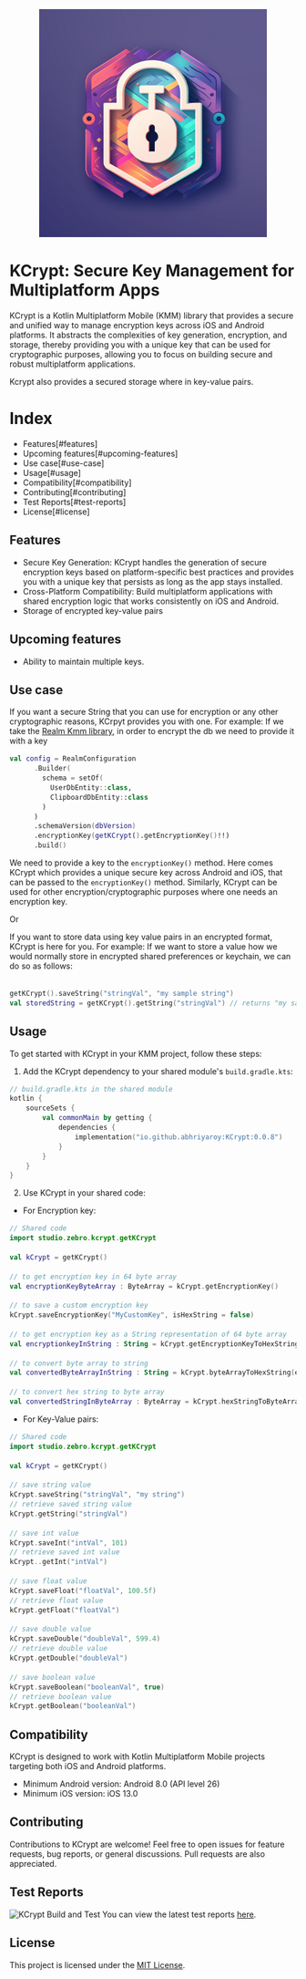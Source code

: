 <p align="center"><img src="KCrypt.png" height="400"></p>

# KCrypt: Secure Key Management for Multiplatform Apps

KCrypt is a Kotlin Multiplatform Mobile (KMM) library that provides a secure and unified way to manage encryption keys across iOS and Android platforms. It abstracts the complexities of key generation, encryption, and storage, thereby providing you with a unique key that can be used for cryptographic purposes, allowing you to focus on building secure and robust multiplatform applications.

Kcrypt also provides a secured storage where in key-value pairs.

# Index
- Features[#features]
- Upcoming features[#upcoming-features]
- Use case[#use-case]
- Usage[#usage]
- Compatibility[#compatibility]
- Contributing[#contributing]
- Test Reports[#test-reports]
- License[#license]

## Features

- Secure Key Generation: KCrypt handles the generation of secure encryption keys based on platform-specific best practices and provides you with a unique key that persists as long as the app stays installed.
- Cross-Platform Compatibility: Build multiplatform applications with shared encryption logic that works consistently on iOS and Android.
- Storage of encrypted key-value pairs

## Upcoming features
- Ability to maintain multiple keys.

## Use case

If you want a secure String that you can use for encryption or any other cryptographic reasons, KCrpyt provides you with one.
For example:
If we take the [Realm Kmm library](https://github.com/realm/realm-kotlin), in order to encrypt the db we need to provide it with a key

```kotlin
val config = RealmConfiguration
      .Builder(
        schema = setOf(
          UserDbEntity::class,
          ClipboardDbEntity::class
        )
      )
      .schemaVersion(dbVersion)
      .encryptionKey(getKCrypt().getEncryptionKey()!!)
      .build()
```
We need to provide a key to the `encryptionKey()` method. Here comes KCrypt which provides a unique secure key across Android and iOS, that can be passed to the `encryptionKey()` method. Similarly, KCrypt can be used for other encryption/cryptographic purposes where one needs an encryption key.

Or

If you want to store data using key value pairs in an encrypted format, KCrypt is here for you.
For example:
If we want to store a value how we would normally store in encrypted shared preferences or keychain, we can do so as follows:

```kotlin

getKCrypt().saveString("stringVal", "my sample string")
val storedString = getKCrypt().getString("stringVal") // returns "my sample string"

```

## Usage

To get started with KCrypt in your KMM project, follow these steps:

1. Add the KCrypt dependency to your shared module's `build.gradle.kts`:
   
```kotlin
// build.gradle.kts in the shared module
kotlin {
    sourceSets {
        val commonMain by getting {
            dependencies {
                implementation("io.github.abhriyaroy:KCrypt:0.0.8")
            }
        }
    }
}
```

2. Use KCrypt in your shared code:

- For Encryption key:

```kotlin
// Shared code
import studio.zebro.kcrypt.getKCrypt

val kCrypt = getKCrypt()

// to get encryption key in 64 byte array
val encryptionKeyByteArray : ByteArray = kCrypt.getEncryptionKey()

// to save a custom encryption key
kCrypt.saveEncryptionKey("MyCustomKey", isHexString = false)

// to get encryption key as a String representation of 64 byte array
val encryptionkeyInString : String = kCrypt.getEncryptionKeyToHexString()

// to convert byte array to string
val convertedByteArrayInString : String = kCrypt.byteArrayToHexString(encryptionKeyByteArray)

// to convert hex string to byte array
val convertedStringInByteArray : ByteArray = kCrypt.hexStringToByteArray(encryptionkeyInString)

```
  - For Key-Value pairs:

```kotlin
// Shared code
import studio.zebro.kcrypt.getKCrypt

val kCrypt = getKCrypt()

// save string value
kCrypt.saveString("stringVal", "my string")
// retrieve saved string value
kCrypt.getString("stringVal")

// save int value
kCrypt.saveInt("intVal", 101)
// retrieve saved int value
kCrypt..getInt("intVal")

// save float value
kCrypt.saveFloat("floatVal", 100.5f)
// retrieve float value
kCrypt.getFloat("floatVal")

// save double value
kCrypt.saveDouble("doubleVal", 599.4)
// retrieve double value
kCrypt.getDouble("doubleVal")

// save boolean value
kCrypt.saveBoolean("booleanVal", true)
// retrieve boolean value
kCrypt.getBoolean("booleanVal")

```


## Compatibility

KCrypt is designed to work with Kotlin Multiplatform Mobile projects targeting both iOS and Android platforms.

- Minimum Android version: Android 8.0 (API level 26)
- Minimum iOS version: iOS 13.0

## Contributing

Contributions to KCrypt are welcome! Feel free to open issues for feature requests, bug reports, or general discussions. Pull requests are also appreciated.

## Test Reports

![KCrypt Build and Test](https://github.com/abhriyaroy/KCrypt/actions/workflows/main.yaml/badge.svg)
You can view the latest test reports [here](https://github.com/abhriyaroy/KCrypt/actions/workflows/main.yaml).


## License

This project is licensed under the [MIT License](LICENSE).
